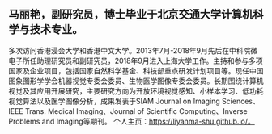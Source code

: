 ## 马丽艳，副研究员，博士毕业于北京交通大学计算机科学与技术专业。
多次访问香港浸会大学和香港中文大学。2013年7月-2018年9月先后在中科院微电子所任助理研究员和副研究员，2018年9月进入上海大学工作。主持和参与多项国家及企业项目，包括国家自然科学基金、科技部重点研发计划项目等。现任中国图象图形学学会机器视觉专委会委员、生物医学图像专委会委员。长期围绕计算机视觉及其应用开展研究，主要研究方向为开放环境视觉感知、小样本学习、低功耗视觉算法以及医学图像分析，成果发表于SIAM Journal on Imaging Sciences、IEEE Trans. Medical Imaging、Journal of Scientific Computing、Inverse Problems and Imaging等期刊。
个人主页：https://liyanma-shu.github.io/。
